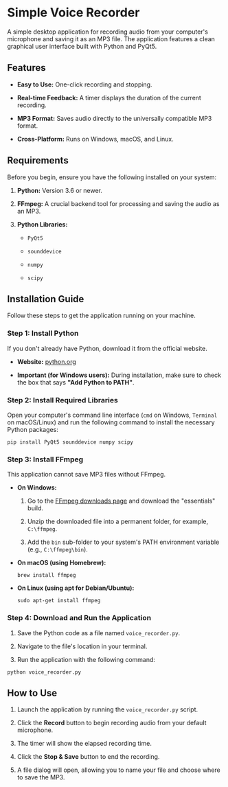 Simple Voice Recorder
=====================

A simple desktop application for recording audio from your computer's microphone and saving it as an MP3 file. The application features a clean graphical user interface built with Python and PyQt5.

Features
--------

-   **Easy to Use:** One-click recording and stopping.

-   **Real-time Feedback:** A timer displays the duration of the current recording.

-   **MP3 Format:** Saves audio directly to the universally compatible MP3 format.

-   **Cross-Platform:** Runs on Windows, macOS, and Linux.

Requirements
------------

Before you begin, ensure you have the following installed on your system:

1.  **Python:** Version 3.6 or newer.

2.  **FFmpeg:** A crucial backend tool for processing and saving the audio as an MP3.

3.  **Python Libraries:**

    -   `PyQt5`

    -   `sounddevice`

    -   `numpy`

    -   `scipy`

Installation Guide
------------------

Follow these steps to get the application running on your machine.

### Step 1: Install Python

If you don't already have Python, download it from the official website.

-   **Website:**  [python.org](https://www.python.org/downloads/ "null")

-   **Important (for Windows users):** During installation, make sure to check the box that says **"Add Python to PATH"**.

### Step 2: Install Required Libraries

Open your computer's command line interface (`cmd` on Windows, `Terminal` on macOS/Linux) and run the following command to install the necessary Python packages:

```
pip install PyQt5 sounddevice numpy scipy

```

### Step 3: Install FFmpeg

This application cannot save MP3 files without FFmpeg.

-   **On Windows:**

    1.  Go to the [FFmpeg downloads page](https://www.gyan.dev/ffmpeg/builds/ "null") and download the "essentials" build.

    2.  Unzip the downloaded file into a permanent folder, for example, `C:\ffmpeg`.

    3.  Add the `bin` sub-folder to your system's PATH environment variable (e.g., `C:\ffmpeg\bin`).

-   **On macOS (using Homebrew):**

    ```
    brew install ffmpeg

    ```

-   **On Linux (using apt for Debian/Ubuntu):**

    ```
    sudo apt-get install ffmpeg

    ```

### Step 4: Download and Run the Application

1.  Save the Python code as a file named `voice_recorder.py`.

2.  Navigate to the file's location in your terminal.

3.  Run the application with the following command:

```
python voice_recorder.py

```

How to Use
----------

1.  Launch the application by running the `voice_recorder.py` script.

2.  Click the **Record** button to begin recording audio from your default microphone.

3.  The timer will show the elapsed recording time.

4.  Click the **Stop & Save** button to end the recording.

5.  A file dialog will open, allowing you to name your file and choose where to save the MP3.